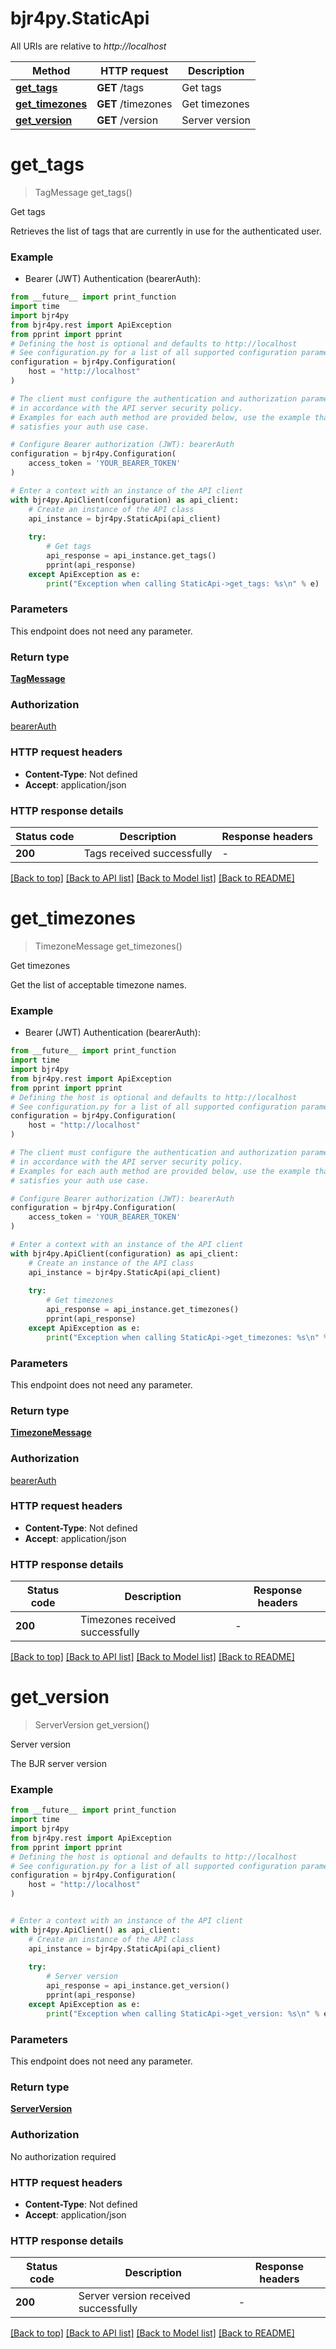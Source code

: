# bjr4py.StaticApi

All URIs are relative to *http://localhost*

Method | HTTP request | Description
------------- | ------------- | -------------
[**get_tags**](StaticApi.md#get_tags) | **GET** /tags | Get tags
[**get_timezones**](StaticApi.md#get_timezones) | **GET** /timezones | Get timezones
[**get_version**](StaticApi.md#get_version) | **GET** /version | Server version


# **get_tags**
> TagMessage get_tags()

Get tags

Retrieves the list of tags that are currently in use for the authenticated user.

### Example

* Bearer (JWT) Authentication (bearerAuth):
```python
from __future__ import print_function
import time
import bjr4py
from bjr4py.rest import ApiException
from pprint import pprint
# Defining the host is optional and defaults to http://localhost
# See configuration.py for a list of all supported configuration parameters.
configuration = bjr4py.Configuration(
    host = "http://localhost"
)

# The client must configure the authentication and authorization parameters
# in accordance with the API server security policy.
# Examples for each auth method are provided below, use the example that
# satisfies your auth use case.

# Configure Bearer authorization (JWT): bearerAuth
configuration = bjr4py.Configuration(
    access_token = 'YOUR_BEARER_TOKEN'
)

# Enter a context with an instance of the API client
with bjr4py.ApiClient(configuration) as api_client:
    # Create an instance of the API class
    api_instance = bjr4py.StaticApi(api_client)
    
    try:
        # Get tags
        api_response = api_instance.get_tags()
        pprint(api_response)
    except ApiException as e:
        print("Exception when calling StaticApi->get_tags: %s\n" % e)
```

### Parameters
This endpoint does not need any parameter.

### Return type

[**TagMessage**](TagMessage.md)

### Authorization

[bearerAuth](../README.md#bearerAuth)

### HTTP request headers

 - **Content-Type**: Not defined
 - **Accept**: application/json

### HTTP response details
| Status code | Description | Response headers |
|-------------|-------------|------------------|
**200** | Tags received successfully |  -  |

[[Back to top]](#) [[Back to API list]](../README.md#documentation-for-api-endpoints) [[Back to Model list]](../README.md#documentation-for-models) [[Back to README]](../README.md)

# **get_timezones**
> TimezoneMessage get_timezones()

Get timezones

Get the list of acceptable timezone names.

### Example

* Bearer (JWT) Authentication (bearerAuth):
```python
from __future__ import print_function
import time
import bjr4py
from bjr4py.rest import ApiException
from pprint import pprint
# Defining the host is optional and defaults to http://localhost
# See configuration.py for a list of all supported configuration parameters.
configuration = bjr4py.Configuration(
    host = "http://localhost"
)

# The client must configure the authentication and authorization parameters
# in accordance with the API server security policy.
# Examples for each auth method are provided below, use the example that
# satisfies your auth use case.

# Configure Bearer authorization (JWT): bearerAuth
configuration = bjr4py.Configuration(
    access_token = 'YOUR_BEARER_TOKEN'
)

# Enter a context with an instance of the API client
with bjr4py.ApiClient(configuration) as api_client:
    # Create an instance of the API class
    api_instance = bjr4py.StaticApi(api_client)
    
    try:
        # Get timezones
        api_response = api_instance.get_timezones()
        pprint(api_response)
    except ApiException as e:
        print("Exception when calling StaticApi->get_timezones: %s\n" % e)
```

### Parameters
This endpoint does not need any parameter.

### Return type

[**TimezoneMessage**](TimezoneMessage.md)

### Authorization

[bearerAuth](../README.md#bearerAuth)

### HTTP request headers

 - **Content-Type**: Not defined
 - **Accept**: application/json

### HTTP response details
| Status code | Description | Response headers |
|-------------|-------------|------------------|
**200** | Timezones received successfully |  -  |

[[Back to top]](#) [[Back to API list]](../README.md#documentation-for-api-endpoints) [[Back to Model list]](../README.md#documentation-for-models) [[Back to README]](../README.md)

# **get_version**
> ServerVersion get_version()

Server version

The BJR server version

### Example

```python
from __future__ import print_function
import time
import bjr4py
from bjr4py.rest import ApiException
from pprint import pprint
# Defining the host is optional and defaults to http://localhost
# See configuration.py for a list of all supported configuration parameters.
configuration = bjr4py.Configuration(
    host = "http://localhost"
)


# Enter a context with an instance of the API client
with bjr4py.ApiClient() as api_client:
    # Create an instance of the API class
    api_instance = bjr4py.StaticApi(api_client)
    
    try:
        # Server version
        api_response = api_instance.get_version()
        pprint(api_response)
    except ApiException as e:
        print("Exception when calling StaticApi->get_version: %s\n" % e)
```

### Parameters
This endpoint does not need any parameter.

### Return type

[**ServerVersion**](ServerVersion.md)

### Authorization

No authorization required

### HTTP request headers

 - **Content-Type**: Not defined
 - **Accept**: application/json

### HTTP response details
| Status code | Description | Response headers |
|-------------|-------------|------------------|
**200** | Server version received successfully |  -  |

[[Back to top]](#) [[Back to API list]](../README.md#documentation-for-api-endpoints) [[Back to Model list]](../README.md#documentation-for-models) [[Back to README]](../README.md)

